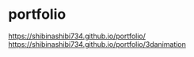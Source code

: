 # portfolio
https://shibinashibi734.github.io/portfolio/
<br>
https://shibinashibi734.github.io/portfolio/3danimation
